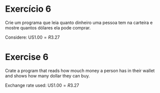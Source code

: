 # Exercício 6

Crie um programa que leia quanto dinheiro uma pessoa tem na carteira e mostre quantos dólares ela pode comprar.

Considere: US$1.00 = R$3.27

# Exercise 6

Crate a program that reads how mouch money a person has in their wallet and shows how many dollar they can buy.

Exchange rate used:  US$1.00 = R$3.27 
